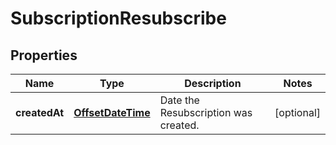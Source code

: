 
# SubscriptionResubscribe

## Properties
Name | Type | Description | Notes
------------ | ------------- | ------------- | -------------
**createdAt** | [**OffsetDateTime**](OffsetDateTime.md) | Date the Resubscription was created. |  [optional]



